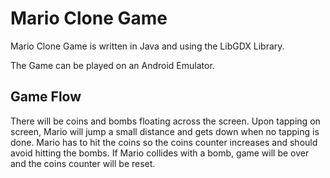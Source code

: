 # Mario Clone Game 

Mario Clone Game is written in Java and using the LibGDX Library.

The Game can be played on an Android Emulator.

## Game Flow

There will be coins and bombs floating across the screen. Upon tapping on screen, Mario will jump a small distance and gets down when no tapping is done. Mario has to hit the coins so the coins counter increases and should avoid hitting the bombs. If Mario collides with a bomb, game will be over and the coins counter will be reset.
